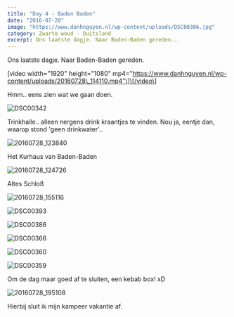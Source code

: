 ```yaml
---
title: "Day 4 - Baden Baden"
date: "2016-07-28"
image: "https://www.danhnguyen.nl/wp-content/uploads/DSC00386.jpg"
category: Zwarte woud - Duitsland
excerpt: Ons laatste dagje. Naar Baden-Baden gereden...
---
```


Ons laatste dagje. Naar Baden-Baden gereden.

\[video width="1920" height="1080" mp4="https://www.danhnguyen.nl/wp-content/uploads/20160728\_114110.mp4"\]\[/video\]

Hmm.. eens zien wat we gaan doen.

![DSC00342](https://www.danhnguyen.nl/wp-content/uploads/DSC00342.jpg)

Trinkhalle.. alleen nergens drink kraantjes te vinden. Nou ja, eentje dan, waarop stond 'geen drinkwater'..

![20160728_123840](https://www.danhnguyen.nl/wp-content/uploads/20160728_123840-e1470219216685.jpg)

Het Kurhaus van Baden-Baden

![20160728_124726](https://www.danhnguyen.nl/wp-content/uploads/20160728_124726-e1470219263816.jpg)

Altes Schloß

![20160728_155116](https://www.danhnguyen.nl/wp-content/uploads/20160728_155116-e1470219202194.jpg)

![DSC00393](https://www.danhnguyen.nl/wp-content/uploads/DSC00393.jpg)

![DSC00386](https://www.danhnguyen.nl/wp-content/uploads/DSC00386.jpg)

![DSC00366](https://www.danhnguyen.nl/wp-content/uploads/DSC00366.jpg)

![DSC00360](https://www.danhnguyen.nl/wp-content/uploads/DSC00360.jpg)

![DSC00359](https://www.danhnguyen.nl/wp-content/uploads/DSC00359.jpg)

Om de dag maar goed af te sluiten, een kebab box! xD

![20160728_195108](https://www.danhnguyen.nl/wp-content/uploads/20160728_195108-e1470219190599.jpg)

Hierbij sluit ik mijn kampeer vakantie af.
